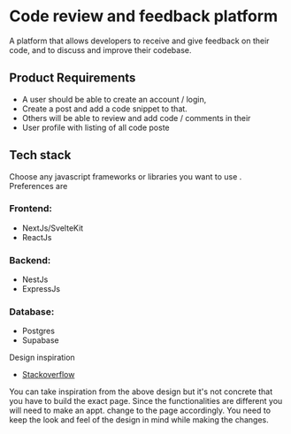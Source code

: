 # Code review and feedback platform
A platform that allows developers to receive and give feedback on their code, and to discuss and improve their codebase.

## Product Requirements
- A user should be able to create an account / login, 
- Create a post and add a code snippet to that.
- Others will be able to review and add code / comments in their
- User profile with listing of all code poste
## Tech stack
Choose any javascript frameworks or libraries you want to use . Preferences are

### Frontend: 
- NextJs/SvelteKit
- ReactJs
### Backend: 
- NestJs
- ExpressJs
### Database:
- Postgres
- Supabase

Design inspiration
- [Stackoverflow](stackoverflow.com)

You can take inspiration from the above design but it's not concrete that you have to build the exact page. Since the functionalities are different you will need to make an appt. change to the page accordingly. You need to keep the look and feel of the design in mind while making the changes.
